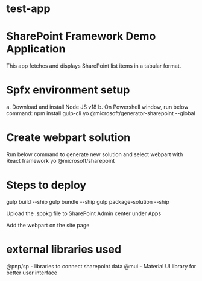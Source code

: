 # test-app

# SharePoint Framework Demo Application
This app fetches and displays SharePoint list items in a tabular format.

# Spfx environment setup

a. Download and install Node JS v18
b. On Powershell window, run below command:
    npm install gulp-cli yo @microsoft/generator-sharepoint --global


# Create webpart solution
Run below command to generate new solution and select webpart with React framework
yo @microsoft/sharepoint

# Steps to deploy 
gulp build --ship
gulp bundle --ship
gulp package-solution --ship

Upload the .sppkg file to SharePoint Admin center under Apps

Add the webpart on the site page

# external libraries used
@pnp/sp - libraries to connect sharepoint data
@mui - Material UI library for better user interface